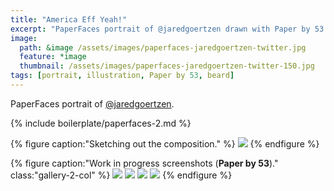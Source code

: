 ```yaml
---
title: "America Eff Yeah!"
excerpt: "PaperFaces portrait of @jaredgoertzen drawn with Paper by 53 on an iPad."
image: 
  path: &image /assets/images/paperfaces-jaredgoertzen-twitter.jpg 
  feature: *image
  thumbnail: /assets/images/paperfaces-jaredgoertzen-twitter-150.jpg
tags: [portrait, illustration, Paper by 53, beard]
---
```


PaperFaces portrait of [@jaredgoertzen](https://twitter.com/jaredgoertzen).

{% include boilerplate/paperfaces-2.md %}

{% figure caption:"Sketching out the composition." %}
[![](/assets/images/paperfaces-jaredgoertzen-process-1-750.jpg)](/assets/images/paperfaces-jaredgoertzen-process-1-lg.jpg)
{% endfigure %}

{% figure caption:"Work in progress screenshots (**Paper by 53**)." class:"gallery-2-col" %}
[![](/assets/images/paperfaces-jaredgoertzen-process-2-600.jpg)](/assets/images/paperfaces-jaredgoertzen-process-2-lg.jpg)
[![](/assets/images/paperfaces-jaredgoertzen-process-3-600.jpg)](/assets/images/paperfaces-jaredgoertzen-process-3-lg.jpg)
[![](/assets/images/paperfaces-jaredgoertzen-process-4-600.jpg)](/assets/images/paperfaces-jaredgoertzen-process-4-lg.jpg)
[![](/assets/images/paperfaces-jaredgoertzen-process-5-600.jpg)](/assets/images/paperfaces-jaredgoertzen-process-5-lg.jpg)
{% endfigure %}

